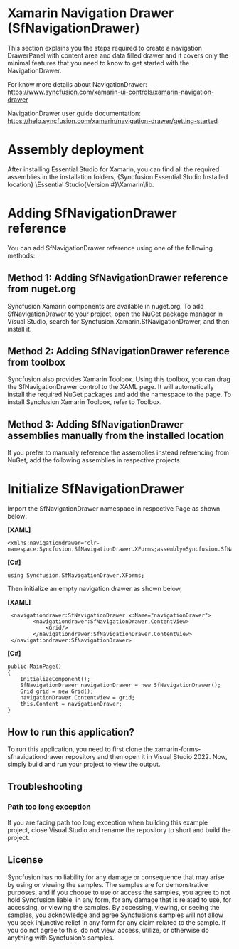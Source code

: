 # Xamarin Navigation Drawer (SfNavigationDrawer) 

This section explains you the steps required to create a navigation DrawerPanel with content area and data filled drawer and it covers only the minimal features that you need to know to get started with the NavigationDrawer.

For know more details about NavigationDrawer: https://www.syncfusion.com/xamarin-ui-controls/xamarin-navigation-drawer

NavigationDrawer user guide documentation: https://help.syncfusion.com/xamarin/navigation-drawer/getting-started

# Assembly deployment
After installing Essential Studio for Xamarin, you can find all the required assemblies in the installation folders, {Syncfusion Essential Studio Installed location} \Essential Studio\{Version #}\Xamarin\lib.

# Adding SfNavigationDrawer reference
You can add SfNavigationDrawer reference using one of the following methods:

## Method 1: Adding SfNavigationDrawer reference from nuget.org

Syncfusion Xamarin components are available in nuget.org. To add SfNavigationDrawer to your project, open the NuGet package manager in Visual Studio, search for Syncfusion.Xamarin.SfNavigationDrawer, and then install it.

## Method 2: Adding SfNavigationDrawer reference from toolbox

Syncfusion also provides Xamarin Toolbox. Using this toolbox, you can drag the SfNavigationDrawer control to the XAML page. It will automatically install the required NuGet packages and add the namespace to the page. To install Syncfusion Xamarin Toolbox, refer to Toolbox.

## Method 3: Adding SfNavigationDrawer assemblies manually from the installed location

If you prefer to manually reference the assemblies instead referencing from NuGet, add the following assemblies in respective projects.

# Initialize SfNavigationDrawer
Import the SfNavigationDrawer namespace in respective Page as shown below:

**[XAML]**
```
<xmlns:navigationdrawer="clr-namespace:Syncfusion.SfNavigationDrawer.XForms;assembly=Syncfusion.SfNavigationDrawer.XForms"/>
```
**[C#]**
```
using Syncfusion.SfNavigationDrawer.XForms;
```
Then initialize an empty navigation drawer as shown below,

**[XAML]**
```
 <navigationdrawer:SfNavigationDrawer x:Name="navigationDrawer">
        <navigationdrawer:SfNavigationDrawer.ContentView>
            <Grid/>
        </navigationdrawer:SfNavigationDrawer.ContentView>
 </navigationdrawer:SfNavigationDrawer>
 ```
**[C#]**
```
public MainPage()
{
    InitializeComponent();
    SfNavigationDrawer navigationDrawer = new SfNavigationDrawer();
    Grid grid = new Grid();
    navigationDrawer.ContentView = grid;
    this.Content = navigationDrawer;
}
```
## How to run this application?

To run this application, you need to first clone the xamarin-forms-sfnavigationdrawer repository and then open it in Visual Studio 2022. Now, simply build and run your project to view the output.

## <a name="troubleshooting"></a>Troubleshooting ##
### Path too long exception
If you are facing path too long exception when building this example project, close Visual Studio and rename the repository to short and build the project.

## License

Syncfusion has no liability for any damage or consequence that may arise by using or viewing the samples. The samples are for demonstrative purposes, and if you choose to use or access the samples, you agree to not hold Syncfusion liable, in any form, for any damage that is related to use, for accessing, or viewing the samples. By accessing, viewing, or seeing the samples, you acknowledge and agree Syncfusion’s samples will not allow you seek injunctive relief in any form for any claim related to the sample. If you do not agree to this, do not view, access, utilize, or otherwise do anything with Syncfusion’s samples.